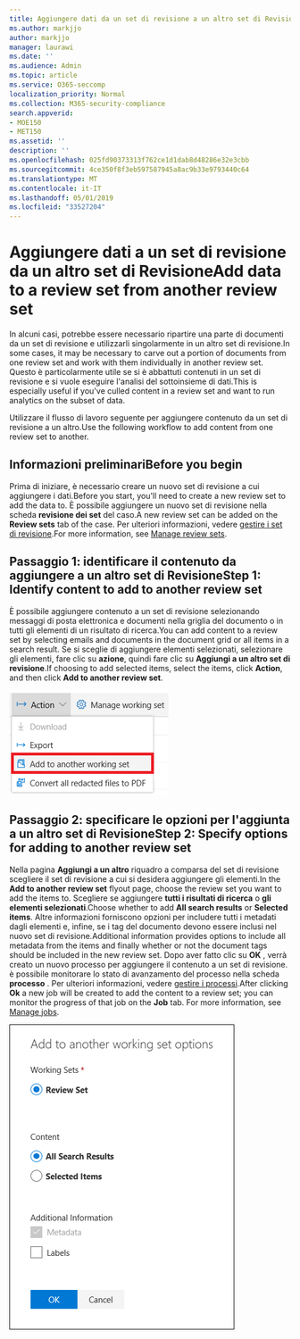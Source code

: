 ```yaml
---
title: Aggiungere dati da un set di revisione a un altro set di Revisione
ms.author: markjjo
author: markjjo
manager: laurawi
ms.date: ''
ms.audience: Admin
ms.topic: article
ms.service: O365-seccomp
localization_priority: Normal
ms.collection: M365-security-compliance
search.appverid:
- MOE150
- MET150
ms.assetid: ''
description: ''
ms.openlocfilehash: 025fd90373313f762ce1d1dab8d48286e32e3cbb
ms.sourcegitcommit: 4ce350f8f3eb597587945a8ac9b33e9793440c64
ms.translationtype: MT
ms.contentlocale: it-IT
ms.lasthandoff: 05/01/2019
ms.locfileid: "33527204"
---
```

# <a name="add-data-to-a-review-set-from-another-review-set"></a><span data-ttu-id="b6eaa-102">Aggiungere dati a un set di revisione da un altro set di Revisione</span><span class="sxs-lookup"><span data-stu-id="b6eaa-102">Add data to a review set from another review set</span></span>

<span data-ttu-id="b6eaa-103">In alcuni casi, potrebbe essere necessario ripartire una parte di documenti da un set di revisione e utilizzarli singolarmente in un altro set di revisione.</span><span class="sxs-lookup"><span data-stu-id="b6eaa-103">In some cases, it may be necessary to carve out a portion of documents from one review set and work with them individually in another review set.</span></span>  <span data-ttu-id="b6eaa-104">Questo è particolarmente utile se si è abbattuti contenuti in un set di revisione e si vuole eseguire l'analisi del sottoinsieme di dati.</span><span class="sxs-lookup"><span data-stu-id="b6eaa-104">This is especially useful if you've culled content in a review set and want to run analytics on the subset of data.</span></span>

<span data-ttu-id="b6eaa-105">Utilizzare il flusso di lavoro seguente per aggiungere contenuto da un set di revisione a un altro.</span><span class="sxs-lookup"><span data-stu-id="b6eaa-105">Use the following workflow to add content from one review set to another.</span></span>

## <a name="before-you-begin"></a><span data-ttu-id="b6eaa-106">Informazioni preliminari</span><span class="sxs-lookup"><span data-stu-id="b6eaa-106">Before you begin</span></span>

<span data-ttu-id="b6eaa-107">Prima di iniziare, è necessario creare un nuovo set di revisione a cui aggiungere i dati.</span><span class="sxs-lookup"><span data-stu-id="b6eaa-107">Before you start, you'll need to create a new review set to add the data to.</span></span>  <span data-ttu-id="b6eaa-108">È possibile aggiungere un nuovo set di revisione nella scheda **revisione dei set** del caso.</span><span class="sxs-lookup"><span data-stu-id="b6eaa-108">A new review set can be added on the **Review sets** tab of the case.</span></span> <span data-ttu-id="b6eaa-109">Per ulteriori informazioni, vedere [gestire i set di revisione](managing-review-sets.md).</span><span class="sxs-lookup"><span data-stu-id="b6eaa-109">For more information, see [Manage review sets](managing-review-sets.md).</span></span>

## <a name="step-1-identify-content-to-add-to-another-review-set"></a><span data-ttu-id="b6eaa-110">Passaggio 1: identificare il contenuto da aggiungere a un altro set di Revisione</span><span class="sxs-lookup"><span data-stu-id="b6eaa-110">Step 1: Identify content to add to another review set</span></span>

<span data-ttu-id="b6eaa-111">È possibile aggiungere contenuto a un set di revisione selezionando messaggi di posta elettronica e documenti nella griglia del documento o in tutti gli elementi di un risultato di ricerca.</span><span class="sxs-lookup"><span data-stu-id="b6eaa-111">You can add content to a review set by selecting emails and documents in the document grid or all items in a search result.</span></span>  <span data-ttu-id="b6eaa-112">Se si sceglie di aggiungere elementi selezionati, selezionare gli elementi, fare clic su **azione**, quindi fare clic su **Aggiungi a un altro set di revisione**.</span><span class="sxs-lookup"><span data-stu-id="b6eaa-112">If choosing to add selected items, select the items, click **Action**, and then click **Add to another review set**.</span></span>

![Aggiungi a un altro set di Revisione](../media/64f2a4d4-eba3-4ab3-a3ba-d519feea3142.png)

## <a name="step-2-specify-options-for-adding-to-another-review-set"></a><span data-ttu-id="b6eaa-114">Passaggio 2: specificare le opzioni per l'aggiunta a un altro set di Revisione</span><span class="sxs-lookup"><span data-stu-id="b6eaa-114">Step 2: Specify options for adding to another review set</span></span>

<span data-ttu-id="b6eaa-115">Nella pagina **Aggiungi a un altro** riquadro a comparsa del set di revisione scegliere il set di revisione a cui si desidera aggiungere gli elementi.</span><span class="sxs-lookup"><span data-stu-id="b6eaa-115">In the **Add to another review set** flyout page, choose the review set you want to add the items to.</span></span> <span data-ttu-id="b6eaa-116">Scegliere se aggiungere **tutti i risultati di ricerca** o **gli elementi selezionati**.</span><span class="sxs-lookup"><span data-stu-id="b6eaa-116">Choose whether to add **All search results** or **Selected items**.</span></span>  <span data-ttu-id="b6eaa-117">Altre informazioni forniscono opzioni per includere tutti i metadati dagli elementi e, infine, se i tag del documento devono essere inclusi nel nuovo set di revisione.</span><span class="sxs-lookup"><span data-stu-id="b6eaa-117">Additional information provides options to include all metadata from the items and finally whether or not the document tags should be included in the new review set.</span></span>  <span data-ttu-id="b6eaa-118">Dopo aver fatto clic su **OK** , verrà creato un nuovo processo per aggiungere il contenuto a un set di revisione. è possibile monitorare lo stato di avanzamento del processo nella scheda **processo** . Per ulteriori informazioni, vedere [gestire i processi](managing-jobs-ediscovery20.md).</span><span class="sxs-lookup"><span data-stu-id="b6eaa-118">After clicking **Ok** a new job will be created to add the content to a review set; you can monitor the progress of that job on the **Job** tab. For more information, see [Manage jobs](managing-jobs-ediscovery20.md).</span></span>

![Aggiungi a un altro set di Revisione](../media/6440ee44-68fd-44d7-b43a-3a477345525c.png)
